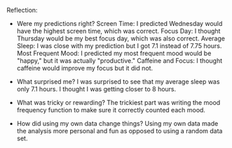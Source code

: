 Reflection:

* Were my predictions right?
Screen Time: I predicted Wednesday would have the highest screen time, which was correct.
Focus Day: I thought Thursday would be my best focus day, which was also correct.
Average Sleep: I was close with my prediction but I got 7.1 instead of 7.75 hours.
Most Frequent Mood: I predicted my most frequent mood would be "happy," but it was actually "productive."
Caffeine and Focus: I thought caffeine would improve my focus but it did not.

* What surprised me?
I was surprised to see that my average sleep was only 7.1 hours. I thought I was getting closer to 8 hours.

* What was tricky or rewarding?
The trickiest part was writing the mood frequency function to make sure it correctly counted each mood.

* How did using my own data change things?
Using my own data made the analysis more personal and fun as opposed to using a random data set.
